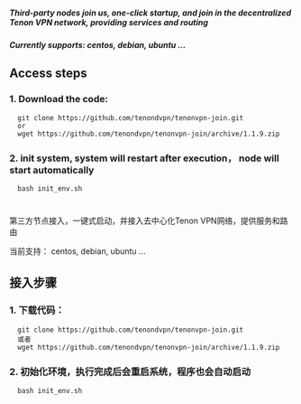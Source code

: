

##### Third-party nodes join us, one-click startup, and join in the decentralized Tenon VPN network, providing services and routing
##### Currently supports: centos, debian, ubuntu ...

## Access steps
### 1. Download the code:

      git clone https://github.com/tenondvpn/tenonvpn-join.git
      or
      wget https://github.com/tenondvpn/tenonvpn-join/archive/1.1.9.zip

### 2. init system, system will restart after execution， node will start automatically

      bash init_env.sh


# 
# 

第三方节点接入，一键式启动，并接入去中心化Tenon VPN网络，提供服务和路由

当前支持： centos, debian, ubuntu ...


## 接入步骤

### 1. 下载代码： 
  
      git clone https://github.com/tenondvpn/tenonvpn-join.git
      或者
      wget https://github.com/tenondvpn/tenonvpn-join/archive/1.1.9.zip
   

### 2. 初始化环境，执行完成后会重启系统，程序也会自动启动
      bash init_env.sh  

    
    


